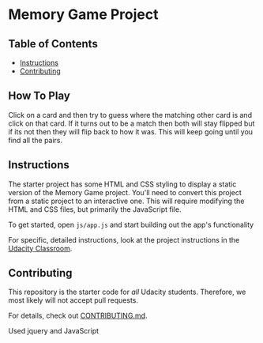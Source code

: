 # Memory Game Project

## Table of Contents

* [Instructions](#instructions)
* [Contributing](#contributing)

## How To Play
 Click on a card and then try to guess where the matching other card is and click on that card. If it turns out to be a match then both will stay flipped but if its not then they will flip back to how it was. This will keep going until you find all the pairs.

## Instructions

The starter project has some HTML and CSS styling to display a static version of the Memory Game project. You'll need to convert this project from a static project to an interactive one. This will require modifying the HTML and CSS files, but primarily the JavaScript file.

To get started, open `js/app.js` and start building out the app's functionality

For specific, detailed instructions, look at the project instructions in the [Udacity Classroom](https://classroom.udacity.com/me).

## Contributing

This repository is the starter code for _all_ Udacity students. Therefore, we most likely will not accept pull requests.

For details, check out [CONTRIBUTING.md](CONTRIBUTING.md).

Used jquery and JavaScript
